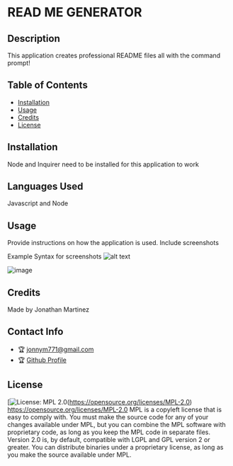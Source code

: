 
# READ ME GENERATOR

## Description

This application creates professional README files all with the command prompt!


## Table of Contents

* [Installation](#installation)
* [Usage](#usage)
* [Credits](#credits)
* [License](#license)


## Installation

Node and Inquirer need to be installed for this application to work

## Languages Used
    
Javascript and Node

## Usage

Provide instructions on how the application is used. Include screenshots

Example Syntax for screenshots ![alt text](assets/images/screenshot.png)

![image](https://user-images.githubusercontent.com/93745345/150719747-f03b7336-ad55-4acc-9155-2bdb06a9e09b.png)

## Credits 
Made by Jonathan Martinez


## Contact Info
* 🏆 jonnym771@gmail.com
* 🏆 [Github Profile](https://github.com/Jonathan0212)


## License 
[![License: MPL 2.0](https://img.shields.io/badge/License-MPL%202.0-brightgreen.svg)(https://opensource.org/licenses/MPL-2.0)
https://opensource.org/licenses/MPL-2.0
MPL is a copyleft license that is easy to comply with. You must make the source code for any of your changes available under MPL, but you can combine the MPL software with proprietary code, as long as you keep the MPL code in separate files. Version 2.0 is, by default, compatible with LGPL and GPL version 2 or greater. You can distribute binaries under a proprietary license, as long as you make the source available under MPL.
    
